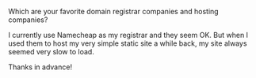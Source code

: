 Which are your favorite domain registrar companies and hosting companies?

I currently use Namecheap as my registrar and they seem OK. But when I used them to host my very simple static site a while back, my site always seemed very slow to load.

Thanks in advance!
